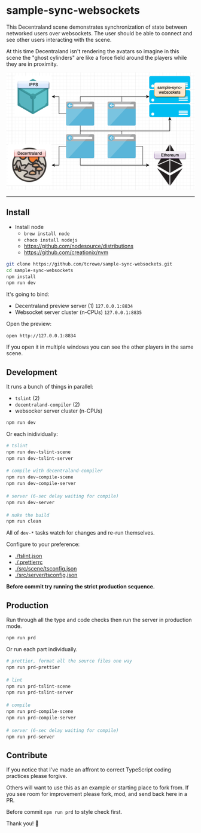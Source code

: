 
# sample-sync-websockets

This Decentraland scene demonstrates synchronization of state between networked users over websockets. The user should be able to connect and see other users interacting with the scene.

At this time Decentraland isn't rendering the avatars so imagine in this scene the "ghost cylinders" are like a force field around the players while they are in proximity.

![diagram](./img/fig-diagram.png)

---

## Install

+ Install node
  * `brew install node`
  * `choco install nodejs`
  * https://github.com/nodesource/distributions
  * https://github.com/creationix/nvm

```sh
git clone https://github.com/tcrowe/sample-sync-websockets.git
cd sample-sync-websockets
npm install
npm run dev
```

It's going to bind:
+ Decentraland preview server (1) `127.0.0.1:8834`
+ Websocket server cluster (n-CPUs) `127.0.0.1:8835`

Open the preview:

`open http://127.0.0.1:8834`

If you open it in multiple windows you can see the other players in the same scene.

## Development

It runs a bunch of things in parallel:

+ `tslint` (2)
+ `decentraland-compiler` (2)
+ websocker server cluster (n-CPUs)

```sh
npm run dev
```

Or each inidividually:

```sh
# tslint
npm run dev-tslint-scene
npm run dev-tslint-server

# compile with decentraland-compiler
npm run dev-compile-scene
npm run dev-compile-server

# server (6-sec delay waiting for compile)
npm run dev-server

# nuke the build
npm run clean
```

All of `dev-*` tasks watch for changes and re-run themselves.

Configure to your preference:

+ [./tslint.json](./tslint.json)
+ [./.prettierrc](./.prettierrc)
+ [./src/scene/tsconfig.json](./src/scene/tsconfig.json)
+ [./src/server/tsconfig.json](./src/server/tsconfig.json)

**Before commit try running the strict production sequence.**

## Production

Run through all the type and code checks then run the server in production mode.

```sh
npm run prd
```

Or run each part individually.

```sh
# prettier, format all the source files one way
npm run prd-prettier

# lint
npm run prd-tslint-scene
npm run prd-tslint-server

# compile
npm run prd-compile-scene
npm run prd-compile-server

# server (6-sec delay waiting for compile)
npm run prd-server
```

## Contribute

If you notice that I've made an affront to correct TypeScript coding practices please forgive.

Others will want to use this as an example or starting place to fork from. If you see room for improvement please fork, mod, and send back here in a PR.

Before commit `npm run prd` to style check first.

Thank you! 🤗
